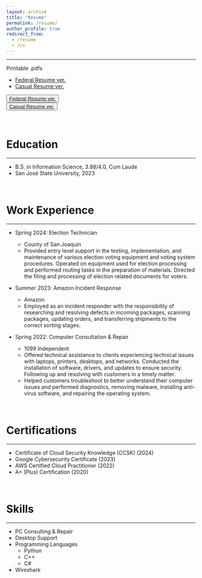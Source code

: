 ```yaml
---
layout: archive
title: "Resume"
permalink: /resume/
author_profile: true
redirect_from:
  - /resume
  - /cv
---
```


------
Printable .pdfs
* [Federal Resume ver.](http://heej-jhj.github.io/files/WTFederalResume.pdf)
* [Casual Resume ver.](http://heej-jhj.github.io/files/WTCasualResume.pdf)

<button type="button" class="btn btn-primary">[Federal Resume ver.](http://heej-jhj.github.io/files/WTFederalResume.pdf)</button>
<br>
<button type="button" class="btn btn-primary">[Casual Resume ver.](http://heej-jhj.github.io/files/WTCasualResume.pdf)</button>

<br>Education
======
------
* B.S. in Information Science, 3.88/4.0, Cum Laude
* San José State University, 2023

<br>Work Experience
======
------
* Spring 2024: Election Technician
  * County of San Joaquin
  * Provided entry level support in the testing, implementation, and maintenance of various election voting equipment and voting system procedures. Operated on equipment used for election processing and performed routing tasks in the preparation of materials. Directed the filing and processing of election related documents for voters.

* Summer 2023: Amazon Incident Response
  * Amazon
  * Employed as an incident responder with the responsibility of researching and resolving defects in incoming packages, scanning packages, updating orders, and transferring shipments to the correct sorting stages.

* Spring 2022: Computer Consultation & Repair
  * 1099 Independent
  * Offered technical assistance to clients experiencing technical issues with laptops, printers, desktops, and networks. Conducted the installation of software, drivers, and updates to ensure security. Following up and resolving with customers in a timely matter.
  * Helped customers troubleshoot to better understand their computer issues and performed diagnostics, removing malware, installing anti-virus software, and repairing the operating system.

<br>Certifications
======
------
* Certificate of Cloud Security Knowledge (CCSK) (2024)
* Google Cybersecurity Certificate (2023)
* AWS Certified Cloud Practitioner (2022)
* A+ (Plus) Certification (2020)

<br>Skills
======
------
* PC Consulting & Repair
* Desktop Support
* Programming Languages
  * Python
  * C++
  * C#
* Wireshark

